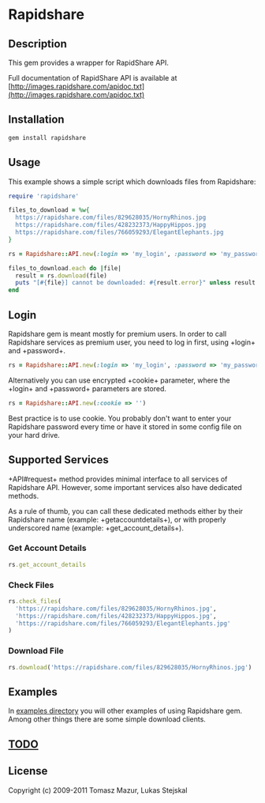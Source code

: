 # Rapidshare #

## Description ##

This gem provides a wrapper for RapidShare API.

Full documentation of RapidShare API is available at
[http://images.rapidshare.com/apidoc.txt](http://images.rapidshare.com/apidoc.txt)

## Installation ##

```ruby
gem install rapidshare
```

## Usage ##

This example shows a simple script which downloads files from Rapidshare:

```ruby
require 'rapidshare'

files_to_download = %w{
  https://rapidshare.com/files/829628035/HornyRhinos.jpg
  https://rapidshare.com/files/428232373/HappyHippos.jpg
  https://rapidshare.com/files/766059293/ElegantElephants.jpg
}

rs = Rapidshare::API.new(:login => 'my_login', :password => 'my_password')

files_to_download.each do |file|
  result = rs.download(file)
  puts "[#{file}] cannot be downloaded: #{result.error}" unless result.downloaded? 
end
```

## Login ##

Rapidshare gem is meant mostly for premium users. In order to call Rapidshare
services as premium user, you need to log in first, using +login+ and +password+.

```ruby
rs = Rapidshare::API.new(:login => 'my_login', :password => 'my_password')
```

Alternatively you can use encrypted +cookie+ parameter, where the +login+ and
+password+ parameters are stored.

```ruby
rs = Rapidshare::API.new(:cookie => '')
```

Best practice is to use cookie. You probably don't want to enter your Rapidshare
password every time or have it stored in some config file on your hard drive. 

## Supported Services ##

+API#request+ method provides minimal interface to all services of Rapidshare
API. However, some important services also have dedicated methods.

As a rule of thumb, you can call these dedicated methods either by their
Rapidshare name (example: +getaccountdetails+), or with properly underscored
name (example: +get_account_details+).

### Get Account Details ###

```ruby
rs.get_account_details
```

### Check Files ###

```ruby
rs.check_files(
  'https://rapidshare.com/files/829628035/HornyRhinos.jpg',
  'https://rapidshare.com/files/428232373/HappyHippos.jpg',
  'https://rapidshare.com/files/766059293/ElegantElephants.jpg'
)
```

### Download File ###

```ruby
rs.download('https://rapidshare.com/files/829628035/HornyRhinos.jpg')
```

## Examples ##

In [examples directory](./master/examples/) you will other examples of using
Rapidshare gem. Among other things there are some simple download clients.

## [TODO](./master/TODO.markdown) ##

## License ##

Copyright (c) 2009-2011 Tomasz Mazur, Lukas Stejskal
